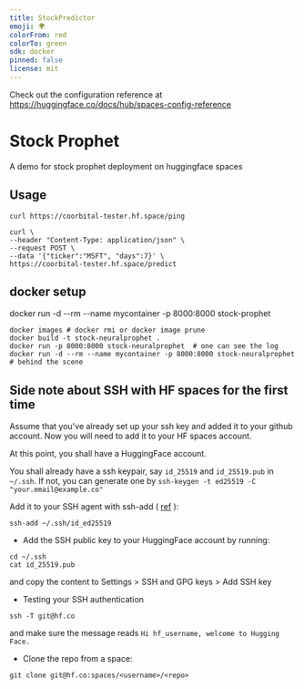```yaml
---
title: StockPredictor
emoji: 🌍
colorFrom: red
colorTo: green
sdk: docker
pinned: false
license: mit
---
```


Check out the configuration reference at https://huggingface.co/docs/hub/spaces-config-reference


# Stock Prophet

A demo for stock prophet deployment on huggingface spaces

## Usage
```
curl https://coorbital-tester.hf.space/ping

curl \
--header "Content-Type: application/json" \
--request POST \
--data '{"ticker":"MSFT", "days":7}' \
https://coorbital-tester.hf.space/predict
```

## docker setup 
docker run -d --rm --name mycontainer -p 8000:8000 stock-prophet
```
docker images # docker rmi or docker image prune
docker build -t stock-neuralprophet .
docker run -p 8000:8000 stock-neuralprophet  # one can see the log
docker run -d --rm --name mycontainer -p 8000:8000 stock-neuralprophet   # behind the scene
```

## Side note about SSH with HF spaces for the first time
Assume that you've already set up your ssh key and added it to your github account. Now you will need to add it to your HF spaces account. 

At this point, you shall have a HuggingFace account.

You shall already have a ssh keypair, say `id_25519` and `id_25519.pub` in `~/.ssh`. If not, you can generate one by `ssh-keygen -t ed25519 -C "your.email@example.co"`

Add it to your SSH agent with ssh-add ( [ref](https://huggingface.co/docs/hub/security-git-ssh) ): 
```
ssh-add ~/.ssh/id_ed25519
```

- Add the SSH public key to your HuggingFace account by running:
```
cd ~/.ssh
cat id_25519.pub
```
and copy the content to Settings > SSH and GPG keys > Add SSH key


- Testing your SSH authentication
```
ssh -T git@hf.co
```
and make sure the message reads `Hi hf_username, welcome to Hugging Face.`

- Clone the repo from a space:
```
git clone git@hf.co:spaces/<username>/<repo>
```